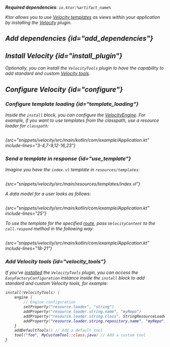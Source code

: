 [//]: # (title: Velocity)

<show-structure for="chapter" depth="2"/>

[velocity_engine]: https://velocity.apache.org/engine/devel/apidocs/org/apache/velocity/app/VelocityEngine.html

<var name="plugin_name" value="Velocity"/>
<var name="package_name" value="io.ktor.server.velocity"/>
<var name="artifact_name" value="ktor-server-velocity"/>

<tldr>
<p>
<b>Required dependencies</b>: <code>io.ktor:%artifact_name%</code>
</p>
<var name="example_name" value="velocity"/>
<include from="lib.topic" element-id="download_example"/>
<include from="lib.topic" element-id="native_server_not_supported"/>
</tldr>

Ktor allows you to use [Velocity templates](https://velocity.apache.org/engine/) as views within your application by installing the [Velocity](https://api.ktor.io/ktor-server/ktor-server-plugins/ktor-server-velocity/io.ktor.server.velocity/-velocity) plugin.


## Add dependencies {id="add_dependencies"}

<include from="lib.topic" element-id="add_ktor_artifact_intro"/>
<include from="lib.topic" element-id="add_ktor_artifact"/>

## Install Velocity {id="install_plugin"}

<include from="lib.topic" element-id="install_plugin"/>

Optionally, you can install the `VelocityTools` plugin to have the capability to add standard and custom [Velocity tools](#velocity_tools).

## Configure Velocity {id="configure"}
### Configure template loading {id="template_loading"}
Inside the `install` block, you can configure the [VelocityEngine][velocity_engine]. For example, if you want to use templates from the classpath, use a resource loader for `classpath`:
```kotlin
```
{src="snippets/velocity/src/main/kotlin/com/example/Application.kt" include-lines="3-4,7-9,12-16,23"}

### Send a template in response {id="use_template"}
Imagine you have the `index.vl` template in `resources/templates`:
```html
```
{src="snippets/velocity/src/main/resources/templates/index.vl"}

A data model for a user looks as follows:
```kotlin
```
{src="snippets/velocity/src/main/kotlin/com/example/Application.kt" include-lines="25"}

To use the template for the specified [route](server-routing.md), pass `VelocityContent` to the `call.respond` method in the following way:
```kotlin
```
{src="snippets/velocity/src/main/kotlin/com/example/Application.kt" include-lines="18-21"}


### Add Velocity tools {id="velocity_tools"}

If you've [installed](#install_plugin) the `VelocityTools` plugin, you can access the `EasyFactoryConfiguration` instance inside the `install` block to add standard and custom Velocity tools, for example:

```kotlin
install(VelocityTools) {
    engine {
        // Engine configuration
        setProperty("resource.loader", "string")
        addProperty("resource.loader.string.name", "myRepo")
        addProperty("resource.loader.string.class", StringResourceLoader::class.java.name)
        addProperty("resource.loader.string.repository.name", "myRepo")
    }
    addDefaultTools() // Add a default tool
    tool("foo", MyCustomTool::class.java) // Add a custom tool
}
```
